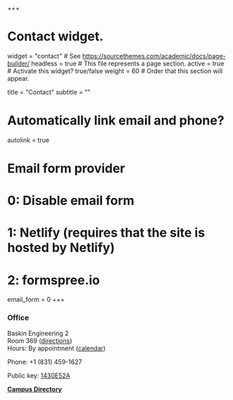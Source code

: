 +++
# Contact widget.
widget = "contact"  # See https://sourcethemes.com/academic/docs/page-builder/
headless = true  # This file represents a page section.
active = true  # Activate this widget? true/false
weight = 60  # Order that this section will appear.

title = "Contact"
subtitle = ""

# Automatically link email and phone?
autolink = true

# Email form provider
#   0: Disable email form
#   1: Netlify (requires that the site is hosted by Netlify)
#   2: formspree.io
email_form = 0
+++
### Office
Baskin Engineering 2  
Room 369 ([directions](https://users.soe.ucsc.edu/~carlosm/UCSC/Directions.html))  
Hours: By appointment ([calendar](calendar))

Phone: +1 (831) 459-1627  

Public key: [1430E52A](http://users.soe.ucsc.edu/~carlosm/1430E52A.asc)  

[**Campus Directory**](https://campusdirectory.ucsc.edu/cd_detail?uid=carlosm)
